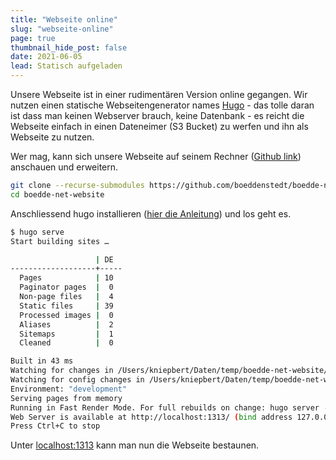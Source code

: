 ```yaml
---
title: "Webseite online"
slug: "webseite-online"
page: true
thumbnail_hide_post: false
date: 2021-06-05
lead: Statisch aufgeladen
---
```


Unsere Webseite ist in einer rudimentären Version online gegangen.
Wir nutzen einen statische Webseitengenerator names [Hugo](https://gohugo.io/) - das tolle daran ist dass man keinen Webserver brauch, keine Datenbank - es reicht die Webseite einfach in einen Dateneimer (S3 Bucket) zu werfen und ihn als Webseite zu nutzen.

Wer mag, kann sich unsere Webseite auf seinem Rechner ([Github link](https://github.com/boeddenstedt/boedde-net-website)) anschauen und erweitern.

```bash
git clone --recurse-submodules https://github.com/boeddenstedt/boedde-net-website.git
cd boedde-net-website
```

Anschliessend hugo installieren ([hier die Anleitung](https://gohugo.io/getting-started/installing/)) und los geht es.

```bash
$ hugo serve 
Start building sites …

                   | DE
-------------------+-----
  Pages            | 10
  Paginator pages  |  0
  Non-page files   |  4
  Static files     | 39
  Processed images |  0
  Aliases          |  2
  Sitemaps         |  1
  Cleaned          |  0

Built in 43 ms
Watching for changes in /Users/kniepbert/Daten/temp/boedde-net-website/{archetypes,content,layouts,static,themes}
Watching for config changes in /Users/kniepbert/Daten/temp/boedde-net-website/config.toml
Environment: "development"
Serving pages from memory
Running in Fast Render Mode. For full rebuilds on change: hugo server --disableFastRender
Web Server is available at http://localhost:1313/ (bind address 127.0.0.1)
Press Ctrl+C to stop
```

Unter [localhost:1313](http://localhost:1313/) kann man nun die Webseite bestaunen.